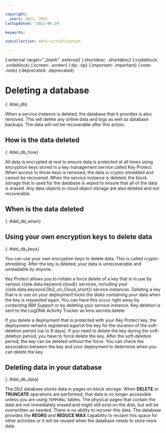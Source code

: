 ```yaml
---

copyright:
  years: 2021, 2021
lastupdated: "2021-06-24"

keywords: 

subcollection: data-virtualization

---
```


<!-- Attribute definitions --> 
{:external: target="_blank" .external}
{:shortdesc: .shortdesc}
{:codeblock: .codeblock}
{:screen: .screen}
{:tip: .tip}
{:important: .important}
{:note: .note}
{:deprecated: .deprecated}

# Deleting a database
{: #del_db}

When a service instance is deleted, the database that it provides is also removed. This will delete any online data and logs as well as database backups. The data will not be recoverable after this action.

## How is the data deleted
{: #del_db_how}

All data is encrypted at rest to ensure data is protected at all times using encryption keys stored in a key management service called Key Protect. When access to those keys is removed, the data is crypto-shredded and cannot be recovered. When the service instance is deleted, the block storage that is used for the database is wiped to ensure that all of the data is erased. Any data objects in cloud object storage are also deleted and not recoverable.

## When is the data deleted
{: #del_db_when}

## Using your own encryption keys to delete data
{: #del_db_keys}

You can use your own encryption keys to delete data. This is called crypto-shredding. After the key is deleted, your data is unrecoverable and unreadable by anyone.

Key Protect allows you to initiate a force delete of a key that is in use by various {{site.data.keyword.cloud}} services, including your {{site.data.keyword.Db2_on_Cloud_short}} service instances. Deleting a key that is in use on your deployment locks the disks containing your data when the key is requested again. You can have this occur right away by contacting IBM Support or by deleting your service instance. Key deletion is sent to the LogDNA Activity Tracker as kms.secrets.delete.

If you delete a deployment that is protected with your Key Protect key, the deployment remains registered against the key for the duration of the soft-deletion period (up to 9 days). If you need to delete the key during the soft-deletion period, you have to force delete the key. After the soft-deletion period, the key can be deleted without the force. You can check the association between the key and your deployment to determine when you can delete the key.

## Deleting data in your database
{: #del_db_data}

The Db2 database stores data in pages on block storage. When **DELETE** or **TRUNCATE** operations are performed, that data is no longer accessible unless you are using `TEMPORAL` tables. The physical pages that contain the data are not immediately erased and might still exist on the disk, but will be overwritten as needed. There is no ability to recover this data. The database provides the **REORG** and **REDUCE MAX** capability to reclaim this space for other activities or it will be reused when the database needs to store more data.
